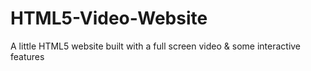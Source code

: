 # HTML5-Video-Website
A little HTML5 website built with a full screen video &amp; some interactive features
